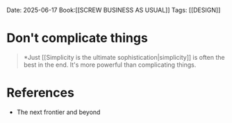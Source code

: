 Date: 2025-06-17
Book:[[SCREW BUSINESS AS USUAL]]
Tags: [[DESIGN]]


# Don't complicate things

>*Just [[Simplicity is the ultimate sophistication|simplicity]] is often the best in the end. It's more powerful  than complicating things.

# References
- The next frontier and beyond 
 